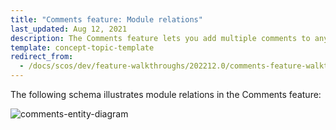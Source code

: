 ```yaml
---
title: "Comments feature: Module relations"
last_updated: Aug 12, 2021
description: The Comments feature lets you add multiple comments to any entity
template: concept-topic-template
redirect_from:
  - /docs/scos/dev/feature-walkthroughs/202212.0/comments-feature-walkthrough.html
---
```


The following schema illustrates module relations in the Comments feature:

<div class="width-100">

![comments-entity-diagram](https://spryker.s3.eu-central-1.amazonaws.com/docs/Features/Mailing+&+Communication/Comments/techspec-comments-module-diagram.png)

</div>

